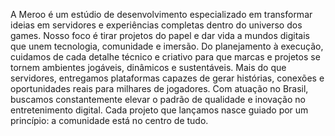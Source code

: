 A Meroo é um estúdio de desenvolvimento especializado em transformar ideias em servidores e experiências completas dentro do universo dos games. Nosso foco é tirar projetos do papel e dar vida a mundos digitais que unem tecnologia, comunidade e imersão.  Do planejamento à execução, cuidamos de cada detalhe técnico e criativo para que marcas e projetos se tornem ambientes jogáveis, dinâmicos e sustentáveis. Mais do que servidores, entregamos plataformas capazes de gerar histórias, conexões e oportunidades reais para milhares de jogadores.  Com atuação no Brasil, buscamos constantemente elevar o padrão de qualidade e inovação no entretenimento digital. Cada projeto que lançamos nasce guiado por um princípio: a comunidade está no centro de tudo.
